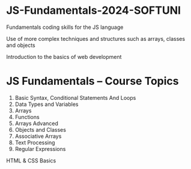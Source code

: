 # JS-Fundamentals-2024-SOFTUNI
Fundamentals coding skills for the JS language

Use of more complex techniques and structures such as arrays, classes and objects

Introduction to the basics of web development

# JS Fundamentals – Course Topics
1. Basic Syntax, Conditional Statements And Loops
2. Data Types and Variables
3. Arrays
4. Functions
5. Arrays Advanced
6. Objects and Classes
7. Associative Arrays
8. Text Processing
9. Regular Expressions
    
HTML & CSS Basics
